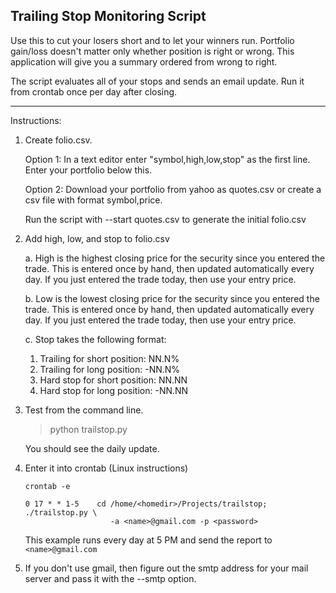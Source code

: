 Trailing Stop Monitoring Script
--------------------------------


Use this to cut your losers short and to let your winners run. Portfolio
gain/loss doesn't matter only whether position is right or wrong.  This
application will give you a summary ordered from wrong to right.

The script evaluates all of your stops and sends an email update. Run it from
crontab once per day after closing.


------------------------------------------------------------------------
Instructions:

1. Create folio.csv.

   Option 1:
   In a text editor enter "symbol,high,low,stop" as the first line.
   Enter your portfolio below this.

   Option 2:
   Download your portfolio from yahoo as quotes.csv or create a csv file
   with format symbol,price.

   Run the script with --start quotes.csv to generate the initial folio.csv

2. Add high, low, and stop to folio.csv

   a. High is the highest closing price for the security since you entered the
      trade. This is entered once by hand, then updated automatically every day.
      If you just entered the trade today, then use your entry price.

   b. Low is the lowest closing price for the security since you entered the
      trade. This is entered once by hand, then updated automatically every day.
      If you just entered the trade today, then use your entry price.

   c. Stop takes the following format:

      1. Trailing for short position: NN.N%
      2. Trailing for long position: -NN.N%
      3. Hard stop for short position: NN.NN
      4. Hard stop for long position: -NN.NN

3. Test from the command line.

   > python trailstop.py

   You should see the daily update.

4. Enter it into crontab (Linux instructions)

   ```
   crontab -e

   0 17 * * 1-5    cd /home/<homedir>/Projects/trailstop; ./trailstop.py \
                      -a <name>@gmail.com -p <password> 
   ```

   This example runs every day at 5 PM and send the report to `<name>@gmail.com`

5. If you don't use gmail, then figure out the smtp address for your mail
   server and pass it with the --smtp option.
